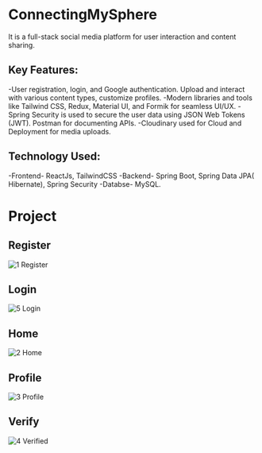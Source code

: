 
# ConnectingMySphere

It is a full-stack social media platform for user interaction and content sharing.
## Key Features:
-User registration, login, and Google authentication. Upload and interact with various content types, customize profiles.
-Modern libraries and tools like Tailwind CSS, Redux, Material UI, and Formik for seamless UI/UX.
-Spring Security is used to secure the user data using JSON Web Tokens (JWT). Postman for documenting APIs.
-Cloudinary used for Cloud and Deployment for media uploads.
## Technology Used: 
-Frontend- ReactJs, TailwindCSS
-Backend- Spring Boot, Spring Data JPA( Hibernate), Spring Security
-Databse- MySQL.

# Project
##  Register
![1 Register](https://github.com/user-attachments/assets/e8c18277-986c-4fd6-bafc-a60bedeb8458)
## Login
![5 Login](https://github.com/user-attachments/assets/7ae48656-b4bd-4cd7-8912-54874cf3e135)
## Home
![2 Home](https://github.com/user-attachments/assets/f4a031c5-155c-4029-9d75-c83d404aff42)
## Profile
![3 Profile](https://github.com/user-attachments/assets/92360529-ab33-46fd-b791-ac2d2aa849e4)
## Verify
![4 Verified](https://github.com/user-attachments/assets/e766a7ce-4d74-4e0e-9517-9cd158346420)
